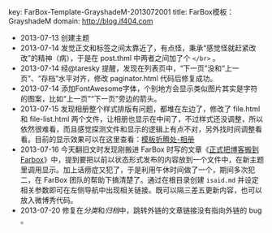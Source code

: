 key: FarBox-Template-GrayshadeM-2013072001
title: FarBox模板：GrayshadeM
domain: http://blog.if404.com

- 2013-07-13 创建主题
- 2013-07-14 发觉正文和标签之间太靠近了，有点怪，秉承“感觉怪就赶紧改改”的精神（病），于是在 post.thml 中两者之间加了个 `</br>` 。
- 2013-07-14 经@taresky 提醒，发现在列表页中，“下一页”没和“上一页”、“存档”水平对齐，修改 paginator.html 代码后修复成功。
- 2013-07-14 添加FontAwesome字体，个别地方会显示类似图片其实是字符的图案，比如“上一页”“下一页”旁边的箭头。
- 2013-07-15 发现相册整个样式排版有问题，都堆在左边了，修改了 file.html 和 file-list.html 两个文件，让相册也显示在中间了，不过样式还没调整，所以依然很难看，而且感觉探测文件和显示的逻辑上有点不对，另外找时间调整看看。目前的显示效果可以在这里查看：[模板折腾处-相册](http://if404template.farbox.com/folder/ "模板折腾处-相册")
- 2013-07-16 今天翻旧文时发现刚搬进 FarBox 时写的文章《[正式把博客搬到 Farbox](http://blog.if404.com/post/life/2013-05-22-zheng-shi-ba-bo-ke-ban-daofarbox)》中，提到要把以前以状态形式发布的内容放到一个文件中，在新主题里调用显示。加上话痨症又犯了，于是利用午休时间做了一个，期间多次犯二，在 FarBox 团队的帮助下搞清楚了。通过在根目录创建 `isaid.md` 并设定相关参数即可在左侧导航中出现相关链接。既可以隔三差五更新内容，也可以放入微博秀代码。
- 2013-07-20 修复在*分类*和*归档*中，跳转外链的文章链接没有指向外链的 bug 。